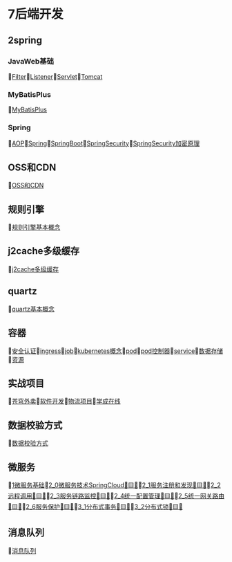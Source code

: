 # 7后端开发
## 2spring
### JavaWeb基础
📝[Filter](/7后端开发/2spring/JavaWeb基础/Filter.md)📝[Listener](/7后端开发/2spring/JavaWeb基础/Listener.md)📝[Servlet](/7后端开发/2spring/JavaWeb基础/Servlet.md)📝[Tomcat](/7后端开发/2spring/JavaWeb基础/Tomcat.md)
### MyBatisPlus
📝[MyBatisPlus](/7后端开发/2spring/MyBatisPlus/MyBatisPlus.md)
### Spring
📝[AOP](/7后端开发/2spring/Spring/AOP.md)📝[Spring](/7后端开发/2spring/Spring/Spring.md)📝[SpringBoot](/7后端开发/2spring/Spring/SpringBoot.md)📝[SpringSecurity](/7后端开发/2spring/Spring/SpringSecurity.md)📝[SpringSecurity加密原理](/7后端开发/2spring/Spring/SpringSecurity加密原理.md)
## OSS和CDN
📝[OSS和CDN](/7后端开发/OSS和CDN/OSS和CDN.md)
## 规则引擎
📝[规则引擎基本概念](/7后端开发/规则引擎/规则引擎基本概念.md)
## j2cache多级缓存
📝[j2cache多级缓存](/7后端开发/j2cache多级缓存/j2cache多级缓存.md)
## quartz
📝[quartz基本概念](/7后端开发/quartz/quartz基本概念.md)
## 容器
📝[安全认证](/7后端开发/容器/安全认证.md)📝[ingress](/7后端开发/容器/ingress.md)📝[job](/7后端开发/容器/job.md)📝[kubernetes概念](/7后端开发/容器/kubernetes概念.md)📝[pod](/7后端开发/容器/pod.md)📝[pod控制器](/7后端开发/容器/pod控制器.md)📝[service](/7后端开发/容器/service.md)📝[数据存储](/7后端开发/容器/数据存储.md)📝[资源](/7后端开发/容器/资源.md)
## 实战项目
📝[苍穹外卖](/7后端开发/实战项目/苍穹外卖.md)📝[软件开发](/7后端开发/实战项目/软件开发.md)📝[物流项目](/7后端开发/实战项目/物流项目.md)📝[学成在线](/7后端开发/实战项目/学成在线.md)
## 数据校验方式
📝[数据校验方式](/7后端开发/数据校验方式/数据校验方式.md)
## 微服务
📝[1微服务基础](/7后端开发/微服务/1微服务基础.md)📝[2_0微服务技术SpringCloud🔴🟨💛](/7后端开发/微服务/2_0微服务技术SpringCloud🔴🟨💛.md)📝[2_1服务注册和发现🔴🟨💛](/7后端开发/微服务/2_1服务注册和发现🔴🟨💛.md)📝[2_2远程调用🔴🟨💛](/7后端开发/微服务/2_2远程调用🔴🟨💛.md)📝[2_3服务链路监控🔴🟨💛](/7后端开发/微服务/2_3服务链路监控🔴🟨💛.md)📝[2_4统一配置管理🔴🟨💛](/7后端开发/微服务/2_4统一配置管理🔴🟨💛.md)📝[2_5统一网关路由🔴🟨💛](/7后端开发/微服务/2_5统一网关路由🔴🟨💛.md)📝[2_6服务保护🔴🟨💛](/7后端开发/微服务/2_6服务保护🔴🟨💛.md)📝[3_1分布式事务🔴🟨💛](/7后端开发/微服务/3_1分布式事务🔴🟨💛.md)📝[3_2分布式锁🔴🟨💛](/7后端开发/微服务/3_2分布式锁🔴🟨💛.md)
## 消息队列
📝[消息队列](/7后端开发/消息队列/消息队列.md)
